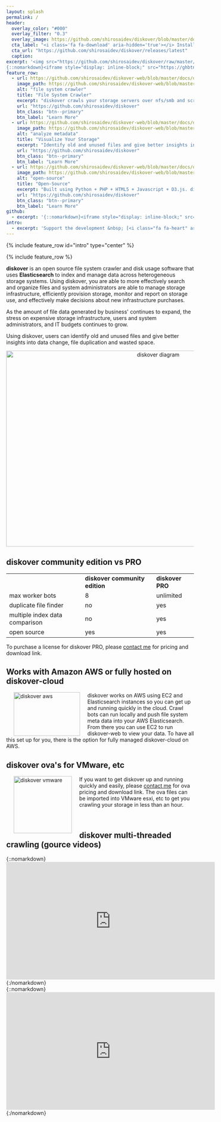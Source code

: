 ```yaml
---
layout: splash
permalink: /
header:
  overlay_color: "#000"
  overlay_filter: "0.3"
  overlay_image: https://github.com/shirosaidev/diskover/blob/master/docs/_pages/heatmap.png?raw=true
  cta_label: "<i class='fa fa-download' aria-hidden='true'></i> Install Now"
  cta_url: "https://github.com/shirosaidev/diskover/releases/latest"
  caption:
excerpt: '<img src="https://github.com/shirosaidev/diskover/raw/master/docs/diskover.png?raw=true" style="width: 183px; float: left; margin: 0px 30px 10px 0px;">File system crawler, storage search engine and analytics software powered by Elasticsearch to help visualize and manage your disk space usage.<br /> <small><a href="https://github.com/shirosaidev/diskover/releases/tag/v1.5.0-rc8">Latest release v1.5.0-rc8</a></small><br /><br />
{::nomarkdown}<iframe style="display: inline-block;" src="https://ghbtns.com/github-btn.html?user=shirosaidev&repo=diskover&type=star&count=true&size=large" frameborder="0" scrolling="0" width="160px" height="30px"></iframe> <iframe style="display: inline-block;" src="https://ghbtns.com/github-btn.html?user=shirosaidev&repo=diskover&type=fork&count=true&size=large" frameborder="0" scrolling="0" width="158px" height="30px"></iframe>{:/nomarkdown}'
feature_row:
  - url: https://github.com/shirosaidev/diskover-web/blob/master/docs/diskover-web-filetree-screenshot.png?raw=true
    image_path: https://github.com/shirosaidev/diskover-web/blob/master/docs/diskover-web-filetree-screenshot.png?raw=true
    alt: "file system crawler"
    title: "File System Crawler"
    excerpt: "diskover crawls your storage servers over nfs/smb and scrapes file/directory meta data into Elasticsearch."
    url: "https://github.com/shirosaidev/diskover"
    btn_class: "btn--primary"
    btn_label: "Learn More"
  - url: https://github.com/shirosaidev/diskover-web/blob/master/docs/diskover-web-dashboard-screenshot.png?raw=true
    image_path: https://github.com/shirosaidev/diskover-web/blob/master/docs/diskover-web-dashboard-screenshot.png?raw=true
    alt: "analyze metadata"
    title: "Visualize Your Storage"
    excerpt: "Identify old and unused files and give better insights into data change, duplicate files and wasted disk space."
    url: "https://github.com/shirosaidev/diskover"
    btn_class: "btn--primary"
    btn_label: "Learn More"
  - url: https://github.com/shirosaidev/diskover-web/blob/master/docs/diskover-web-treemap-screenshot.png?raw=true
    image_path: https://github.com/shirosaidev/diskover-web/blob/master/docs/diskover-web-treemap-screenshot.png?raw=true
    alt: "open-source"
    title: "Open-Source"
    excerpt: "Built using Python + PHP + HTML5 + Javascript + D3.js. diskover runs on Linux and macOS."
    url: "https://github.com/shirosaidev/diskover"
    btn_class: "btn--primary"
    btn_label: "Learn More"
github:
  - excerpt: '{::nomarkdown}<iframe style="display: inline-block;" src="https://ghbtns.com/github-btn.html?user=shirosaidev&repo=diskover&type=star&count=true&size=large" frameborder="0" scrolling="0" width="160px" height="30px"></iframe> <iframe style="display: inline-block;" src="https://ghbtns.com/github-btn.html?user=shirosaidev&repo=diskover&type=fork&count=true&size=large" frameborder="0" scrolling="0" width="158px" height="30px"></iframe>{:/nomarkdown}'
intro:
  - excerpt: 'Support the development &nbsp; [<i class="fa fa-heart" aria-hidden="true"></i> Sponsor Patreon](https://www.patreon.com/diskover){: .btn .btn--primary} [<i class="fa fa-paypal" aria-hidden="true"></i> Donate PayPal](https://www.paypal.com/cgi-bin/webscr?cmd=_s-xclick&hosted_button_id=CLF223XAS4W72){: .btn .btn--primary} &nbsp; [<i class="fa fa-shopping-cart" aria-hidden="true"></i> Buy PRO](mailto:cpark16@gmail.com){: .btn .btn--primary}'
---
```


{% include feature_row id="intro" type="center" %}

{% include feature_row %}

<p><strong>diskover</strong> is an open source file system crawler and disk usage software that uses <strong>Elasticsearch</strong> to index and manage data across heterogeneous storage systems. Using diskover, you are able to more effectively search and organize files and system administrators are able to manage storage infrastructure, efficiently provision storage, monitor and report on storage use, and effectively make decisions about new infrastructure purchases.</p>
<p>As the amount of file data generated by business' continues to expand, the stress on expensive storage infrastructure, users and system administrators, and IT budgets continues to grow.</p>
<p>Using diskover, users can identify old and unused files and give better insights into data change, file duplication and wasted space.</p>
<div align="center"><img src="https://github.com/shirosaidev/diskover/blob/master/docs/diskover-diagram1-dark.png?raw=true" alt="diskover diagram" width="800" height="525"/></div>
<h2>diskover community edition vs PRO</h2>
<table border="0">
  <tr>
    <td>&nbsp;</td><td><strong>diskover community edition</strong></td><td><strong>diskover PRO</strong></td>
  </tr>
  <tr>
    <td>max worker bots</td><td>8</td><td>unlimited</td>
  </tr>
  <tr>
    <td>duplicate file finder</td><td>no</td><td>yes</td>
  </tr>
  <tr>
    <td>multiple index data comparison</td><td>no</td><td>yes</td>
  </tr>
  <tr>
    <td>open source</td><td>yes</td><td>yes</td>
  </tr>
</table>
<p>To purchase a license for diskover PRO, please <a href="mailto:cpark16@gmail.com">contact me</a> for pricing and download link.</p>
<h2>Works with Amazon AWS or fully hosted on diskover-cloud</h2>
<p><img src="https://github.com/shirosaidev/diskover/blob/master/docs/_pages/amazon_web_services_logo_aws.jpg?raw=true" alt="diskover aws" align="left" width="178" height="117" hspace="20"/>diskover works on AWS using EC2 and Elasticsearch instances so you can get up and running quickly in the cloud. Crawl bots can run locally and push file system meta data into your AWS Elasticsearch. From there you can use EC2 to run diskover-web to view your data. To have all this set up for you, there is the option for fully managed diskover-cloud on AWS.</p>
<h2>diskover ova's for VMware, etc</h2>
<p><img src="https://github.com/shirosaidev/diskover/blob/master/docs/_pages/vmware_logo_1.png?raw=true" alt="diskover vmware" align="left" width="156" height="153" hspace="20"/>If you want to get diskover up and running quickly and easily, please <a href="mailto:cpark16@gmail.com">contact me</a> for ova pricing and download link. The ova files can be imported into VMware esxi, etc to get you crawling your storage in less than an hour.</p>
<br/>
<h2>diskover multi-threaded crawling (gource videos)</h2>
{::nomarkdown}<iframe width="560" height="315" src="https://www.youtube.com/embed/qKLJjZ0TMqA?rel=0" frameborder="0" allow="autoplay; encrypted-media" allowfullscreen></iframe>{:/nomarkdown}<br />
{::nomarkdown}<iframe width="560" height="315" src="https://www.youtube.com/embed/InlfK8GQ-kM?rel=0" frameborder="0" allow="autoplay; encrypted-media" allowfullscreen></iframe>{:/nomarkdown}
